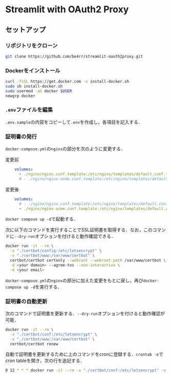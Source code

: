 # Streamlit with OAuth2 Proxy

## セットアップ

### リポジトリをクローン

```bash
git clone https://github.com/be4rr/streamlit-oauth2proxy.git
```

### Dockerをインストール

```bash
curl -fsSL https://get.docker.com -o install-docker.sh
sudo sh install-docker.sh
sudo usermod -aG docker $USER
newgrp docker
```

### `.env`ファイルを編集

`.env.sample`の内容をコピーして`.env`を作成し，各項目を記入する．

### 証明書の発行

`docker-compose.yml`の`nginx`の部分を次のように変更する．

変更前
```yaml
    volumes:
      - ./nginx/nginx.conf.template:/etc/nginx/templates/default.conf.template
      # - ./nginx/nginx-acme.conf.template:/etc/nginx/templates/default.conf.template
```

変更後
```yaml
    volumes:
      # - ./nginx/nginx.conf.template:/etc/nginx/templates/default.conf.template
      - ./nginx/nginx-acme.conf.template:/etc/nginx/templates/default.conf.template
```

`docker compose up -d`で起動する．

次に以下のコマンドを実行することでSSL証明書を取得する．なお，このコマンドに`--dry-run`オプションを付けると動作確認できる．

```bash
docker run -it --rm \
  -v "./certbot/config:/etc/letsencrypt" \
  -v "./certbot/www:/var/www/certbot" \
  certbot/certbot certonly --webroot --webroot-path /var/www/certbot \
  -d <your domain> --agree-tos --non-interactive \
  -m <your email>
```

`docker-compose.yml`の`nginx`の部分に加えた変更をもとに戻し，再び`docker-compose up -d`を実行する．


### 証明書の自動更新

次のコマンドで証明書を更新する．`--dry-run`オプションを付けると動作確認が可能．

```bash
docker run -it --rm \
  -v "./certbot/conf:/etc/letsencrypt" \
  -v "./certbot/www:/var/www/certbot" \
  certbot/certbot renew
```

自動で証明書を更新するために上のコマンドをcronに登録する．`crontab -e`でcron tableを開き，次の行を追記する．

```bash
0 12 * * * docker run -it --rm -v "./certbot/conf:/etc/letsencrypt" -v "./certbot/www:/var/www/certbot" certbot/certbot renew
```